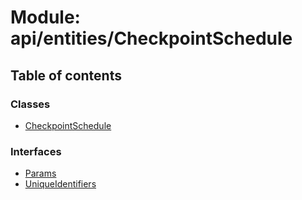 # Module: api/entities/CheckpointSchedule

## Table of contents

### Classes

- [CheckpointSchedule](../wiki/api.entities.CheckpointSchedule.CheckpointSchedule)

### Interfaces

- [Params](../wiki/api.entities.CheckpointSchedule.Params)
- [UniqueIdentifiers](../wiki/api.entities.CheckpointSchedule.UniqueIdentifiers)
